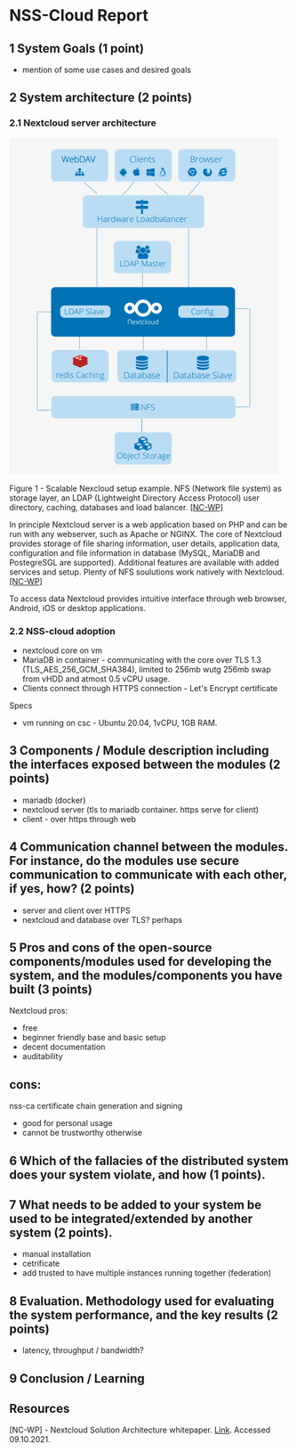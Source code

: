 # NSS-Cloud Report

## 1 System Goals (1 point)
- mention of some use cases and desired goals

## 2 System architecture (2 points)
### 2.1 Nextcloud server architecture

![Figure 1](fig-1-nextcloud-setup.png)

Figure 1 - Scalable Nexcloud setup example. NFS (Network file system) as storage layer, an LDAP (Lightweight Directory Access Protocol) user directory, caching, databases and load balancer.  [\[NC-WP\]](#nc-wp)

In principle Nextcloud server is a web application based on PHP and can be run with any webserver, such as Apache or NGINX. The core of Nextcloud provides storage of file sharing information, user details, application data, configuration and file information in database (MySQL, MariaDB and PostegreSGL are supported). Additional features are available with added services and setup. Plenty of NFS soulutions work natively with Nextcloud. [\[NC-WP\]](#nc-wp)

To access data Nextcloud provides intuitive interface through web browser, Android, iOS or desktop applications.

### 2.2 NSS-cloud adoption

- nextcloud core on vm
- MariaDB in container - communicating with the core over TLS 1.3 (TLS_AES_256_GCM_SHA384), limited to 256mb wutg 256mb swap from vHDD and atmost 0.5 vCPU usage.
- Clients connect through HTTPS connection - Let's Encrypt certificate

Specs
- vm running on csc - Ubuntu 20.04, 1vCPU, 1GB RAM.

## 3 Components / Module description including the interfaces exposed between the modules (2 points)
- mariadb (docker)
- nextcloud server (tls to mariadb container. https serve for client)
- client - over https through web 

## 4 Communication channel between the modules. For instance, do the modules use secure communication to communicate with each other, if yes, how? (2 points)

- server and client over HTTPS
- nextcloud and database over TLS? perhaps

## 5 Pros and cons of the open-source components/modules used for developing the system, and the modules/components you have built (3 points)

Nextcloud
pros:
- free
- beginner friendly base and basic setup
- decent documentation
- auditability

cons:
- 

nss-ca
certificate chain generation and signing
- good for personal usage
- cannot be trustworthy otherwise

## 6 Which of the fallacies of the distributed system does your system violate, and how (1 points).



## 7 What needs to be added to your system be used to be integrated/extended by another system (2 points).
- manual installation
- cetrificate
- add trusted to have multiple instances running together (federation)

## 8 Evaluation. Methodology used for evaluating the system performance, and the key results (2 points)

- latency, throughput / bandwidth?

## 9 Conclusion / Learning

## Resources
<a id="nc-wp">\[NC-WP\]</a> - Nextcloud Solution Architecture whitepaper. [Link](https://nextcloud.com/media/wp135098u/Architecture-Whitepaper-WebVersion-072018.pdf). Accessed 09.10.2021.